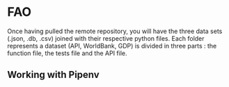 # FAO

Once having pulled the remote repository, you will have the three data sets (.json, .db, .csv) joined with their respective python files. Each folder represents a dataset (API, WorldBank, GDP) is divided in three parts : the function file, the tests file and the API file.

## Working with Pipenv
